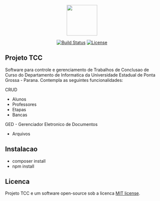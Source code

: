 <p align="center"><img height="100" width="100" src="http://portal.uepg.br/institucional/universidade/figuras/uepgazul.jpg"></p>

<p align="center">
<a href="https://travis-ci.org/wbail/tcc"><img src="https://travis-ci.org/laravel/framework.svg" alt="Build Status"></a>
<a href="https://packagist.org/packages/laravel/framework"><img src="https://poser.pugx.org/laravel/framework/license.svg" alt="License"></a>
</p>

## Projeto TCC

Software para controle e gerenciamento de Trabalhos de Conclusao de Curso do Departamento de Informatica da Universidade Estadual de Ponta Grossa - Parana. Contempla as seguintes funcionalidades:

CRUD
- Alunos
- Professores
- Etapas
- Bancas

GED - Gerenciador Eletronico de Documentos
- Arquivos

## Instalacao

- composer install
- npm install

## Licenca

Projeto TCC e um software open-source sob a licenca [MIT license](http://opensource.org/licenses/MIT).
